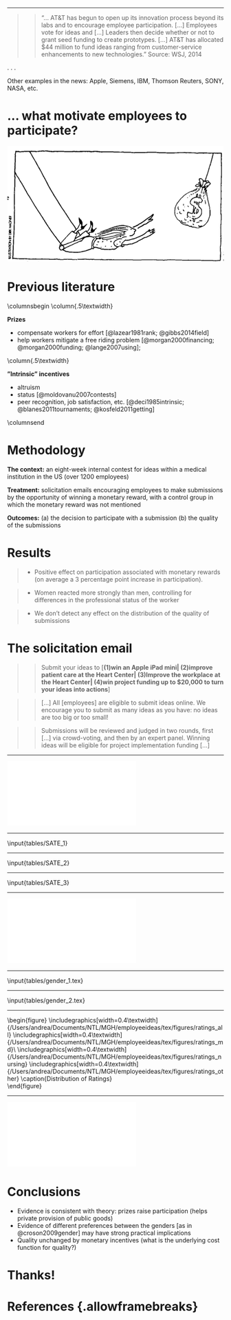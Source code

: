 
---------------

>> “... AT&T has begun to open up its innovation process beyond its labs and to encourage employee participation. [...] Employees vote for ideas and [...] Leaders then decide whether or not to grant seed funding to create prototypes. [...] AT&T has allocated $44 million to fund ideas ranging from customer-service enhancements to new technologies.” Source: WSJ, 2014

. . . 

Other examples in the news: Apple, Siemens, IBM, Thomson Reuters, SONY, NASA, etc.


# ... what motivate employees to participate? 

![](img/incentives.png)


# Previous literature

\columnsbegin
\column{.5\textwidth}

__Prizes__ 

- compensate workers for effort [@lazear1981rank; @gibbs2014field]
- help workers mitigate a free riding problem [@morgan2000financing; @morgan2000funding; @lange2007using]; 

\column{.5\textwidth}

__”Intrinsic” incentives__ 

- altruism
- status [@moldovanu2007contests]
- peer recognition, job satisfaction, etc. [@deci1985intrinsic; @blanes2011tournaments; @kosfeld2011getting]

\columnsend

# Methodology

__The context:__ an eight-week internal contest for ideas within a medical institution in the US (over 1200 employees)

__Treatment:__ solicitation emails encouraging employees to make submissions by the opportunity of winning a monetary reward, with a control group in which the monetary reward was not mentioned

__Outcomes:__ (a) the decision to participate with a submission (b) the quality of the submissions




# Results

>- Positive effect on participation associated with monetary rewards (on average a 3 percentage point increase in participation).

>- Women reacted more strongly than men, controlling for differences in the professional status of the worker

>- We don’t detect any effect on the distribution of the quality of submissions

# The solicitation email
>> Submit your ideas to [__(1)win an Apple iPad mini| (2)improve patient care at the Heart Center| (3)Improve the workplace at the Heart Center| (4)win project funding up to \$20,000 to turn your ideas into actions__]

>> [...] All [employees] are eligible to submit ideas online. We encourage you to submit as many ideas as you have: no ideas are too big or too small!

>> Submissions will be reviewed and judged in two rounds, first [...] via crowd-voting, and then by an expert panel. Winning ideas will be eligible for project implementation funding [...]

------------

![Employee participation over time](/Users/andrea/Documents/NTL/MGH/employeeideas/tex/figures/participation.pdf)

--------------

\input{tables/SATE_1}

--------------

\input{tables/SATE_2}

--------------

\input{tables/SATE_3}

---------------

![Logistic Regression of odds of participation (ctrl: gender, job, job X gender, office)](img/logistic_regression.pdf)


--------

\input{tables/gender_1.tex}

--------

\input{tables/gender_2.tex}


-----------

\begin{figure}
    \includegraphics[width=0.4\textwidth]{/Users/andrea/Documents/NTL/MGH/employeeideas/tex/figures/ratings_all}
    \includegraphics[width=0.4\textwidth]{/Users/andrea/Documents/NTL/MGH/employeeideas/tex/figures/ratings_md}\\
    \includegraphics[width=0.4\textwidth]{/Users/andrea/Documents/NTL/MGH/employeeideas/tex/figures/ratings_nursing}
    \includegraphics[width=0.4\textwidth]{/Users/andrea/Documents/NTL/MGH/employeeideas/tex/figures/ratings_other}
    \caption{Distribution of Ratings}    
\end{figure}

----------

![Quality of Ideas (KS test rejects any difference)](/Users/andrea/Documents/NTL/MGH/employeeideas/tex/figures/ave_ratings.pdf)



# Conclusions

- Evidence is consistent with theory: prizes raise participation (helps private provision of public goods)
- Evidence of different preferences between the genders [as in @croson2009gender] may have strong practical implications
- Quality unchanged by monetary incentives (what is the underlying cost function for quality?)

# Thanks!


# References {.allowframebreaks}
